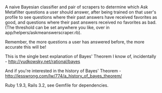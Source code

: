 A naive Bayesian classifier and pair of scrapers to determine which Ask Metafilter questions a user should answer,
after being trained on that user's profile to see questions where their past answers have received favorites as good, and questions where their past answers received no favorites as bad. (The threshold can be set anywhere you like, over in app/helpers/askmeanswerscraper.rb).

Remember, the more questions a user has answered before, the more accurate this will be!

This is the single best explanation of Bayes' Theorem I know of, incidentally - http://yudkowsky.net/rational/bayes

And if you're interested in the history of Bayes' Theorem - http://lesswrong.com/lw/774/a_history_of_bayes_theorem/

Ruby 1.9.3, Rails 3.2, see Gemfile for dependencies.